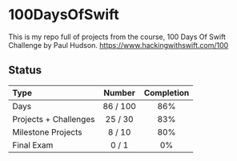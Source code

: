 # 100DaysOfSwift

This is my repo full of projects from the course, 100 Days Of Swift Challenge by Paul Hudson.
https://www.hackingwithswift.com/100

## Status

Type               | Number  | Completion
:---               |  :---:  |   :---:
Days           |  86 / 100 | 86%
Projects + Challenges |  25 / 30 | 83%
Milestone Projects |  8 / 10 | 80%
Final Exam         |  0 / 1  | 0%

